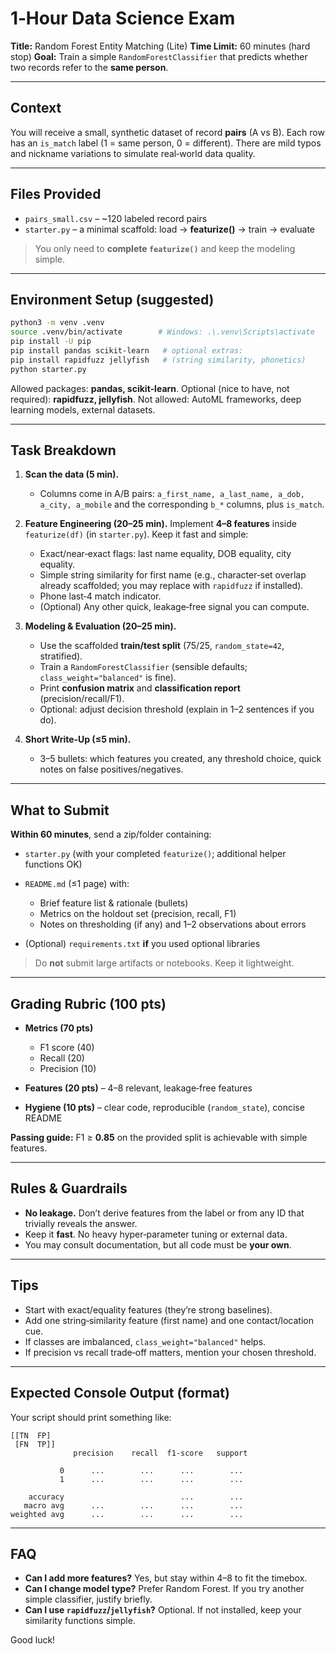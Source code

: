 # 1‑Hour Data Science Exam

**Title:** Random Forest Entity Matching (Lite)
**Time Limit:** 60 minutes (hard stop)
**Goal:** Train a simple `RandomForestClassifier` that predicts whether two records refer to the **same person**.

---

## Context

You will receive a small, synthetic dataset of record **pairs** (A vs B). Each row has an `is_match` label (1 = same person, 0 = different). There are mild typos and nickname variations to simulate real‑world data quality.

---

## Files Provided

* `pairs_small.csv` – \~120 labeled record pairs
* `starter.py` – a minimal scaffold: load → **featurize()** → train → evaluate

> You only need to **complete `featurize()`** and keep the modeling simple.

---

## Environment Setup (suggested)

```bash
python3 -m venv .venv
source .venv/bin/activate        # Windows: .\.venv\Scripts\activate
pip install -U pip
pip install pandas scikit-learn   # optional extras:
pip install rapidfuzz jellyfish   # (string similarity, phonetics)
python starter.py
```

Allowed packages: **pandas, scikit‑learn**. Optional (nice to have, not required): **rapidfuzz, jellyfish**.
Not allowed: AutoML frameworks, deep learning models, external datasets.

---

## Task Breakdown

1. **Scan the data (5 min).**

   * Columns come in A/B pairs: `a_first_name, a_last_name, a_dob, a_city, a_mobile` and the corresponding `b_*` columns, plus `is_match`.

2. **Feature Engineering (20–25 min).**
   Implement **4–8 features** inside `featurize(df)` (in `starter.py`). Keep it fast and simple:

   * Exact/near‑exact flags: last name equality, DOB equality, city equality.
   * Simple string similarity for first name (e.g., character‑set overlap already scaffolded; you may replace with `rapidfuzz` if installed).
   * Phone last‑4 match indicator.
   * (Optional) Any other quick, leakage‑free signal you can compute.

3. **Modeling & Evaluation (20–25 min).**

   * Use the scaffolded **train/test split** (75/25, `random_state=42`, stratified).
   * Train a `RandomForestClassifier` (sensible defaults; `class_weight="balanced"` is fine).
   * Print **confusion matrix** and **classification report** (precision/recall/F1).
   * Optional: adjust decision threshold (explain in 1–2 sentences if you do).

4. **Short Write‑Up (≤5 min).**

   * 3–5 bullets: which features you created, any threshold choice, quick notes on false positives/negatives.

---

## What to Submit

**Within 60 minutes**, send a zip/folder containing:

* `starter.py` (with your completed `featurize()`; additional helper functions OK)
* `README.md` (≤1 page) with:

  * Brief feature list & rationale (bullets)
  * Metrics on the holdout set (precision, recall, F1)
  * Notes on thresholding (if any) and 1–2 observations about errors
* (Optional) `requirements.txt` **if** you used optional libraries

> Do **not** submit large artifacts or notebooks. Keep it lightweight.

---

## Grading Rubric (100 pts)

* **Metrics (70 pts)**

  * F1 score (40)
  * Recall (20)
  * Precision (10)
* **Features (20 pts)** – 4–8 relevant, leakage‑free features
* **Hygiene (10 pts)** – clear code, reproducible (`random_state`), concise README

**Passing guide:** F1 ≥ **0.85** on the provided split is achievable with simple features.

---

## Rules & Guardrails

* **No leakage.** Don’t derive features from the label or from any ID that trivially reveals the answer.
* Keep it **fast**. No heavy hyper‑parameter tuning or external data.
* You may consult documentation, but all code must be **your own**.

---

## Tips

* Start with exact/equality features (they’re strong baselines).
* Add one string‑similarity feature (first name) and one contact/location cue.
* If classes are imbalanced, `class_weight="balanced"` helps.
* If precision vs recall trade‑off matters, mention your chosen threshold.

---

## Expected Console Output (format)

Your script should print something like:

```
[[TN  FP]
 [FN  TP]]
              precision    recall  f1-score   support

           0      ...        ...      ...        ...
           1      ...        ...      ...        ...

    accuracy                          ...        ...
   macro avg      ...        ...      ...        ...
weighted avg      ...        ...      ...        ...
```

---

## FAQ

* **Can I add more features?** Yes, but stay within 4–8 to fit the timebox.
* **Can I change model type?** Prefer Random Forest. If you try another simple classifier, justify briefly.
* **Can I use `rapidfuzz`/`jellyfish`?** Optional. If not installed, keep your similarity functions simple.

Good luck!
